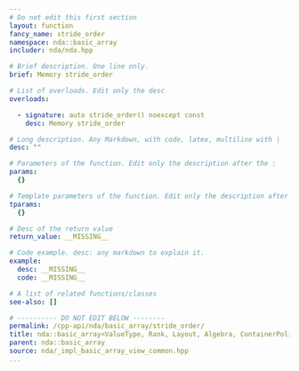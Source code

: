 ```yaml
---
# Do not edit this first section
layout: function
fancy_name: stride_order
namespace: nda::basic_array
includer: nda/nda.hpp

# Brief description. One line only.
brief: Memory stride_order

# List of overloads. Edit only the desc
overloads:

  - signature: auto stride_order() noexcept const
    desc: Memory stride_order

# Long description. Any Markdown, with code, latex, multiline with |
desc: ""

# Parameters of the function. Edit only the description after the :
params:
  {}

# Template parameters of the function. Edit only the description after the :
tparams:
  {}

# Desc of the return value
return_value: __MISSING__

# Code example. desc: any markdown to explain it.
example:
  desc: __MISSING__
  code: __MISSING__

# A list of related functions/classes
see-also: []

# ---------- DO NOT EDIT BELOW --------
permalink: /cpp-api/nda/basic_array/stride_order/
title: nda::basic_array<ValueType, Rank, Layout, Algebra, ContainerPolicy>::stride_order
parent: nda::basic_array
source: nda/_impl_basic_array_view_common.hpp
...
```


